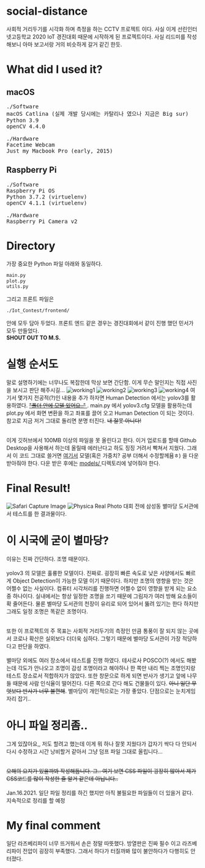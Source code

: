 # social-distance
사회적 거리두기를 시각화 하며 측정을 하는 CCTV 프로젝트 이다. 사실 이게 선린인터넷고등학교 2020 IoT 경진대회 때문에 시작하게 된 프로젝트이다. 사실 리드미를 작성해보니 아마 보고서랑 거의 비슷하게 갈거 같긴 한듯. 

# What did I used it?
## macOS
<pre>
./Software
macOS Catlina (실제 개발 당시에는 카탈리나 였으나 지금은 Big sur)
Python 3.9
openCV 4.4.0

./Hardware
Facetime Webcam
Just my Macbook Pro (early, 2015)
</pre>

## Raspberry Pi
<pre>
./Software
Raspberry Pi OS
Python 3.7.2 (virtuelenv)
openCV 4.1.1 (virtuelenv)

./Hardware
Raspberry Pi Camera v2
</pre>

# Directory
가장 중요한 Python 파일 아래와 동일하다.
```python
main.py 
plot.py
utils.py
```
그리고 프론트 파일은 
```HTML
./Iot_Contest/frontend/
```
안에 모두 담아 두었다. 프론트 엔드 같은 경우는 경진대회에서 같이 진행 했던 민서가 모두 만들었다. <BR> 
<strong>SHOUT OUT TO M.S.</strong>

# 실행 순서도
말로 설명하기에는 너무나도 복잡한데 막상 보면 간단함. 이게 무슨 말인지는 직접 사진을 보시고 판단 해주시길... 
![working1](./images/pic1.png)
![working2](./images/pic2.png)
![working3](./images/pic3.png)
![working4](./images/pic4.png)
여기서 몇가지 전공적(?)인 내용을 추가 하자면 Human Detection 에서는 yolov3를 활용하였다. <a href="./models/yolov3.cfg"> ~~"폴더 안에 모델 있어요.."~~ </a>. main.py 에서 yolov3.cfg 모델을 활용하는데 plot.py 에서 화면 변환을 하고 좌표를 끌어 오고 Human Detection 이 되는 것이다. 참고로 지금 저거 그대로 돌리면 분명 터진다. ~~내 잘못 아니다!~~ <br> <br>

이게 깃허브에서 100MB 이상의 파일을 못 올린다고 한다. 이거 업로드를 할때 Github Desktop을 사용해서 하는데 올릴때 에러난다고 하도 징징 거려서 빡쳐서 지웠다. 그래서 이 코드 그대로 쓸거면 <a href="https://pjreddie.com/media/files/yolov3.weights">여기서</a> 모델(혹은 가중치? 공부 더해서 수정할께욤ㅎ) 을 다운 받아줘야 한다. 다운 받은 후에는 <u> models/ </u> 디렉토리에 넣어줘야 한다.

# Final Result!
![Safari Capture Image](./images/pic5.png)
![Physica Real Photo](./images/pic6.png)
대회 전에 삼성동 별마당 도서관에서 테스트를 한 결과물이다. 

# 이 시국에 굳이 별마당?
이유는 진짜 간단하다. 조명 때문이다. <br> <br>
yolov3 의 모델은 훌륭한 모델이다. 진짜로. 굉장히 빠른 속도로 낮은 사양에서도 빠르게 Object Detection이 가능한 모델 이기 때문이다. 하지만 조명의 영향을 받는 것은 어쩔수 없는 사실이다. 컴퓨터 시각처리를 진행하면 어쩔수 없이 영향을 받게 되는 요소 중 하나이다. 실내에서는 항상 일정한 조명을 쏘기 때문에 그림자가 여러 방해 요소들이 확 줄어든다. 물론 별마당 도서관의 천장이 유리로 되어 있어서 뚫려 있기는 한다 하지만 그래도 일정 조명은 똑같은 조명이다. <br> <br>

또한 이 프로젝트의 주 목표는 사회적 거리두기의 측정인 만큼 통풍이 잘 되지 않는 곳에서 코로나 확산은 실외보다 더더욱 심하다. 그렇기 때문에 별마당 도서관이 가장 적당하다고 판단을 하였다.
<br>
<br> 
별마당 외에도 여러 장소에서 테스트를 진행 하였다. 테사로사 POSCO(?) 에서도 해봤는데 각도가 안나오고 조명이 감성 조명이라고 해야하나 한 쪽만 내리 찍는 조명인지랑 테스트 장소로서 적합하지가 않았다. 또한 창문으로 하게 되면 반사가 생기고 앞에 나무들 때문에 사람 인식율이 떨어진다. 다른 쪽으로 간다 해도 건물들이 있다. ~~아니 일단 무엇보다 반사가 너무 불편해~~. 별마당이 개인적으로는 가장 좋았다. 단점으로는 눈치게임 자리 잡기.. 

# 아니 파일 정리좀..
그게 있잖아요,, 저도 할려고 했는데 이게 뭐 하나 잘못 지웠다가 갑자기 싹다 다 안되서 다시 수정하고 시간 낭비할거 같아서 그냥 덤프 파일 그대로 올립니다... <br> <br>

~~오해의 요지가 있을까봐 작성해둡니다. 그.. 여기 보면 CSS 파일이 굉장히 많아서 제가 CSS코드를 많이 작성한 줄 알거 같은데 아닙니다..~~ <br> <br>
Jan.16.2021. 일단 파일 정리를 하긴 했지만 아직 불필요한 파일들이 더 있을거 같다. 지속적으로 정리를 할 예정
# My final comment
일단 라즈베리파이 너무 뜨거워서 손은 정말 따뜻했다. 방열판은 진짜 필수 이고 라즈베리파이 전압이 굉장히 부족했다. 그래서 하다가 터질까봐 많이 불안하다가 다행히도 안 터졌다. 